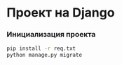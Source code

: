 # Проект на Django

### Инициализация проекта

```bash
pip install -r req.txt
python manage.py migrate
```